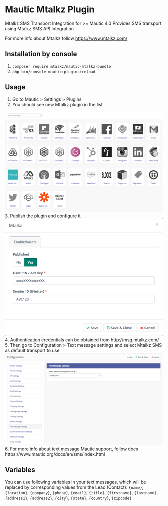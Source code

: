 # Mautic Mtalkz Plugin
Mtalkz SMS Transport Integration for >= Mautic 4.0
Provides SMS transport using Mtalkz SMS API Integration

For more info about Mtalkz follow https://www.mtalkz.com/

## Installation by console
1. `composer require mtalkz/mautic-mtalkz-bundle`
2. `php bin/console mautic:plugins:reload`

## Usage
1. Go to Mautic > Settings > Plugins
2. You should see new Mtalkz plugin in the list
<img src="./Assets/img/screenshots/1.png" alt="screenshot-1" />
3. Publish the plugin and configure it
<img src="./Assets/img/screenshots/2.png" alt="screenshot-2" />
4. Authentication credentials can be obtained from http://msg.mtalkz.com/
5. Then go to Configuration > Text message settings and select Mtalkz SMS as default transport to use
<img src="./Assets/img/screenshots/3.png" alt="screenshot-3" />
6. For more info about text message Mautic support, follow docs https://www.mautic.org/docs/en/sms/index.html

## Variables
You can use following variables in your text messages, which will be replaced by corresponding values from the Lead (Contact): `{name}`, `{location}`, `{company}`, `{phone}`, `{email}`, `{title}`, `{firstname}`, `{lastname}`, `{address1}`, `{address2}`, `{city}`, `{state}`, `{country}`, `{zipcode}`